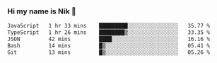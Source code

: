 ### Hi my name is Nik 👋

<!--
**NikDoe/NikDoe** is a ✨ _special_ ✨ repository because its `README.md` (this file) appears on your GitHub profile.

Here are some ideas to get you started:

- 🔭 I’m currently working on ...
- 🌱 I’m currently learning ...
- 👯 I’m looking to collaborate on ...
- 🤔 I’m looking for help with ...
- 💬 Ask me about ...
- 📫 How to reach me: ...
- 😄 Pronouns: ...
- ⚡ Fun fact: ...
-->

<!--START_SECTION:waka-->

```txt
JavaScript   1 hr 33 mins    █████████░░░░░░░░░░░░░░░░   35.77 %
TypeScript   1 hr 26 mins    ████████▒░░░░░░░░░░░░░░░░   33.35 %
JSON         42 mins         ████░░░░░░░░░░░░░░░░░░░░░   16.16 %
Bash         14 mins         █▒░░░░░░░░░░░░░░░░░░░░░░░   05.41 %
Git          13 mins         █▒░░░░░░░░░░░░░░░░░░░░░░░   05.26 %
```

<!--END_SECTION:waka-->
